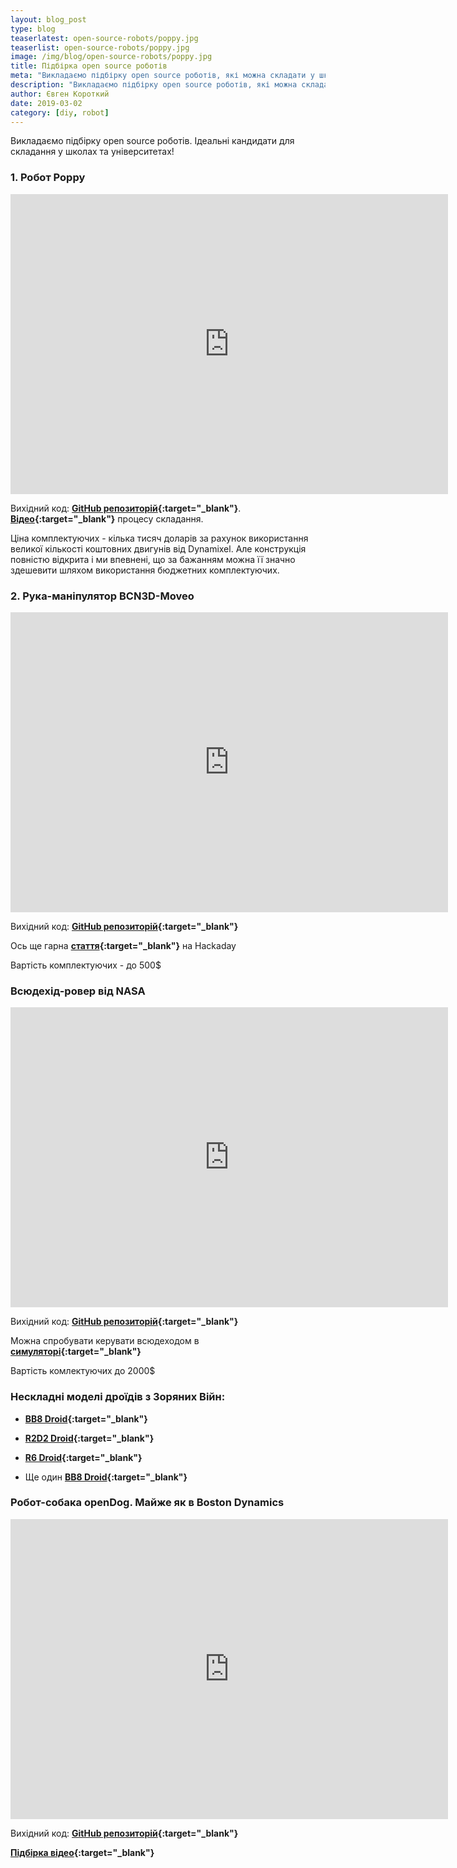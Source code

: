 ```yaml
---
layout: blog_post
type: blog
teaserlatest: open-source-robots/poppy.jpg
teaserlist: open-source-robots/poppy.jpg
image: /img/blog/open-source-robots/poppy.jpg
title: Підбірка open source роботів
meta: "Викладаємо підбірку open source роботів, які можна складати у школах та університетах"
description: "Викладаємо підбірку open source роботів, які можна складати у школах та університетах"
author: Євген Короткий
date: 2019-03-02 
category: [diy, robot]
---
```


Викладаємо підбірку open source роботів. Ідеальні кандидати для складання у школах та університетах! <br>

### 1. Робот Poppy

<iframe src="https://www.youtube.com/embed/P15V3UwmXnc" width="700" height="480" frameborder="0" allowfullscreen=""> </iframe>

Вихідний код: **[GitHub репозиторій](https://github.com/poppy-project/poppy-humanoid){:target="_blank"}**. **[Відео](https://www.youtube.com/watch?v=RqyVt9m4pCg){:target="_blank"}** процесу складання. <br>

Ціна комплектуючих - кілька тисяч доларів за рахунок використання великої кількості коштовних двигунів від Dynamixel. Але конструкція повністю відкрита і ми впевнені, що за бажанням можна її значно здешевити шляхом використання бюджетних комплектуючих. <br>

### 2. Рука-маніпулятор BCN3D-Moveo

<iframe src="https://www.youtube.com/embed/9RbIFXAsA4c" width="700" height="480" frameborder="0" allowfullscreen=""> </iframe>

Вихідний код: **[GitHub репозиторій](https://github.com/BCN3D/BCN3D-Moveo){:target="_blank"}** 

Ось ще гарна  **[стаття](https://hackaday.io/project/3800-3d-printable-robot-arm){:target="_blank"}** на Hackaday

Вартість комплектуючих - до 500$

### Всюдехід-ровер від NASA

<iframe src="https://www.youtube.com/embed/RmY0xhPJdXA" width="700" height="480" frameborder="0" allowfullscreen=""> </iframe>

Вихідний код: **[GitHub репозиторій](https://github.com/nasa-jpl/open-source-rover){:target="_blank"}**

Можна спробувати керувати всюдеходом в **[симуляторі](https://opensourcerover.jpl.nasa.gov){:target="_blank"}** 

Вартість комлектуючих до 2000$

### Нескладні моделі дроїдів з Зоряних Війн:

- **[BB8 Droid](https://www.instructables.com/id/DIY-Life-Size-Phone-Controlled-BB8-Droid){:target="_blank"}**

- **[R2D2 Droid](https://www.instructables.com/id/HI-R2D2-Make-a-3D-Print-Talking-R2D2-Robot){:target="_blank"}**

- **[R6 Droid](http://www.xrobots.co.uk/category/r6-droid/){:target="_blank"}**

- Ще один **[BB8 Droid](http://www.xrobots.co.uk/category/bb8/){:target="_blank"}** 

### Робот-собака openDog. Майже як в Boston Dynamics

<iframe src="https://www.youtube.com/embed/4MGZvcd0xxc" width="700" height="480" frameborder="0" allowfullscreen=""> </iframe>

Вихідний код: **[GitHub репозиторій](https://github.com/XRobots/openDog){:target="_blank"}**

**[Підбірка відео](https://www.youtube.com/watch?v=0BoPoWF_FwY&list=PLpwJoq86vov_PkA0bla0eiUTsCAPi_mZf){:target="_blank"}** 
